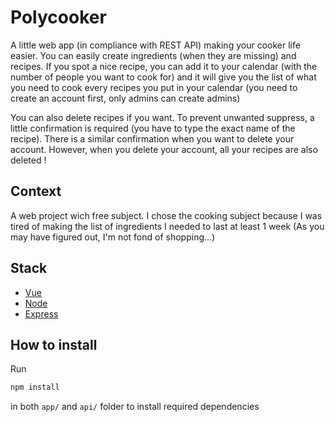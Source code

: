 # Polycooker

A little web app (in compliance with REST API) making your cooker life easier. You can easily create ingredients (when they are missing) and recipes. If you spot a nice recipe, you can add it to your calendar (with the number of people you want to cook for) and it will give you the list of what you need to cook every recipes you put in your calendar (you need to create an account first, only admins can create admins)

You can also delete recipes if you want. To prevent unwanted suppress, a little confirmation is required (you have to type the exact name of the recipe). There is a similar confirmation when you want to delete your account. However, when you delete your account, all your recipes are also deleted !

## Context
A web project wich free subject. I chose the cooking subject because I was tired of making the list of ingredients I needed to last at least 1 week (As you may have figured out, I'm not fond of shopping...)

## Stack
  - [Vue](https://vuejs.org/)
  - [Node](https://nodejs.org/en/)
  - [Express](https://expressjs.com/)

## How to install
Run
```sh
npm install
```
in both `app/` and `api/` folder to install required dependencies
